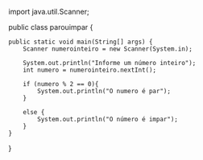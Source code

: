 import java.util.Scanner;

public class parouimpar {

    public static void main(String[] args) {
        Scanner numerointeiro = new Scanner(System.in);

        System.out.println("Informe um número inteiro");
        int numero = numerointeiro.nextInt();

        if (numero % 2 == 0){
            System.out.println("O numero é par");
        }

        else {
            System.out.println("O número é impar");
        }
    }
}
